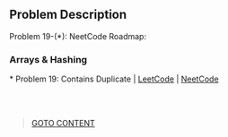 ## Problem Description ##

Problem 19-(*): NeetCode Roadmap:

<h3> Arrays & Hashing </h3>
* Problem 19: Contains Duplicate | <a href="https://leetcode.com/problems/contains-duplicate/description/">LeetCode</a> | <a href="https://neetcode.io/solutions/contains-duplicate">NeetCode</a>

<br>


<br> <br>

> <a href="https://github.com/Sazzad-Saju/Problem-Solving-For-Interviews/blob/master/README.md">GOTO CONTENT</a>
